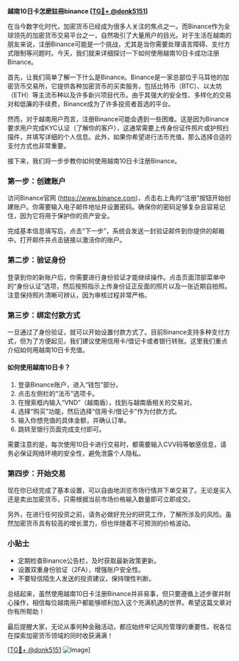 **越南10日卡怎麽註冊binance [[TG💪+ @donk5151](https://t.me/s/donk5151)]**

在当今数字化时代，加密货币已经成为很多人关注的焦点之一。而Binance作为全球领先的加密货币交易平台之一，自然吸引了大量用户的目光。对于生活在越南的朋友来说，注册Binance可能是一个挑战，尤其是当你需要处理语言障碍、支付方式限制等问题时。今天，我们就来详细探讨一下如何使用越南10日卡成功注册Binance。

首先，让我们简单了解一下什么是Binance。Binance是一家总部位于马耳他的加密货币交易所，它提供各种加密货币的买卖服务，包括比特币（BTC）、以太坊（ETH）等主流币种以及许多新兴项目代币。由于其强大的安全性、多样化的交易对和低廉的手续费，Binance成为了许多投资者首选的平台。

然而，对于越南用户而言，注册Binance可能会遇到一些困难。这是因为Binance要求用户完成KYC认证（了解你的客户），这通常需要上传身份证件照片或护照扫描件，并填写详细的个人信息。此外，如果你希望进行法币充值，那么选择合适的支付方式也非常重要。

接下来，我们将一步步教你如何使用越南10日卡注册Binance。

### 第一步：创建账户

访问Binance官网 (https://www.binance.com)，点击右上角的“注册”按钮开始创建账户。你需要输入电子邮件地址并设置密码。确保你的密码足够复杂且容易记住，因为它将用于保护你的资产安全。

完成基本信息填写后，点击“下一步”，系统会发送一封验证邮件到你提供的邮箱中。打开邮件并点击链接以激活你的账户。

### 第二步：验证身份

登录到你的新账户后，你需要进行身份验证才能继续操作。点击页面顶部菜单中的“身份认证”选项，然后按照指示上传身份证正反面的照片以及一张近期自拍照。注意保持照片清晰可辨认，因为审核过程非常严格。

### 第三步：绑定付款方式

一旦通过了身份验证，就可以开始设置付款方式了。目前Binance支持多种支付方式，但为了方便起见，我们建议使用信用卡/借记卡或者银行转账。这里我们重点介绍如何用越南10日卡充值。

#### 如何使用越南10日卡？

1. 登录Binance账户，进入“钱包”部分。
2. 点击左侧栏的“法币”选项卡。
3. 在搜索框内输入“VND”（越南盾），找到与越南盾相关的交易对。
4. 选择“购买”功能，然后选择“信用卡/借记卡”作为付款方式。
5. 输入你想充值的具体金额，并确认订单。
6. 跳转至银行页面完成支付即可。

需要注意的是，每次使用10日卡进行交易时，都需要输入CVV码等敏感信息，请务必保证网络环境的安全性，避免泄露个人隐私。

### 第四步：开始交易

现在你已经完成了基本设置，可以自由地浏览市场行情并下单交易了。无论是买入还是卖出加密货币，只需根据当前市场价格输入数量即可立即成交。

另外，在进行任何投资之前，请务必做好充分的研究工作，了解所涉及的风险。虽然加密货币具有较高的增长潜力，但也伴随着不可预测的价格波动。

### 小贴士

- 定期检查Binance公告栏，及时获取最新政策更新。
- 设置双重身份验证（2FA），增强账户安全性。
- 不要轻信陌生人发送的投资建议，保持理性判断。

总结起来，虽然使用越南10日卡注册Binance并非易事，但只要遵循上述步骤并耐心操作，相信每位越南用户都能够顺利加入这个充满机遇的世界。希望这篇文章对你有所帮助！

最后提醒大家，无论从事何种金融活动，都应始终牢记风险管理的重要性。祝各位在探索加密货币领域的同时收获满满！

[[TG💪+ @donk5151](https://t.me/s/donk5151) ![Image](https://i.postimg.cc/rwNCRYN7/Snipaste-2025-04-30-17-27-05.png)]